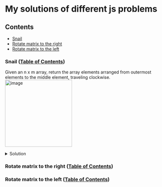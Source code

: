 # My solutions of different js problems

## Contents

* [Snail](#rotate-matrix-to-the-right-table-of-contents)
* [Rotate matrix to the right](#rotate-matrix-to-the-right-table-of-contents)
* [Rotate matrix to the left](#rotate-matrix-to-the-left-table-of-contents)

### Snail ([Table of Contents](#contents))

Given an n x m array, return the array elements arranged from outermost elements to the middle element, traveling clockwise.
<img width="220" alt="image" src="https://github.com/nat-davydova/solving-js-problems/assets/52240221/f83f4c0d-ffd0-4ce0-bfb1-d3e061bf92e8">

<details>
  <summary>Solution</summary>

  Let's say we have such a matrix:

  ```js
    const matrix = [
      [1, 2, 3, 4],
      [5, 6, 7, 8],
      [9, 10, 11, 12],
      [13, 14, 15, 16]
    ]
  ```

  We can split the snail's travel to circles, like that:

  <img width="276" alt="image" src="https://github.com/nat-davydova/solving-js-problems/assets/52240221/8b6c840e-5a3d-4832-b299-7cfc71720068">

  Here we have 2 circles: outer and inner. If the matrix will be bigger it will still have such a circles system:

  <img width="393" alt="image" src="https://github.com/nat-davydova/solving-js-problems/assets/52240221/8bc583bb-de77-4a35-a03c-db5ad0efe5af">

  We can split each circle in 4 parts: top side, right side, bottom side and left side. When we complete a part, we can remove it from the matrix, and do it again and again until the matrix become empty:

  <img width="1279" alt="image" src="https://github.com/nat-davydova/solving-js-problems/assets/52240221/7c753a12-8e02-467d-a3b7-1f99cf1c3845">

  The simpliciest part is to grab the **top side**, push it's elements into result and remove the line:

  <img width="270" alt="image" src="https://github.com/nat-davydova/solving-js-problems/assets/52240221/d423b4f5-942d-40b8-bc51-873f8e748fc5">

  ```js
  matrix[0].forEach(elem => result.push(elem));
  matrix.shift();
  ```

  Now we need **right side**. To map through each row we have and to get the last elem of every row, than - delete it:

  <img width="274" alt="image" src="https://github.com/nat-davydova/solving-js-problems/assets/52240221/c08018ec-e234-44e0-878c-3a0c06b340b7">

  ```js
  matrix.forEach(row => {
      result.push(row[row.length - 1]);
      row.pop();
  })
  ```

  **Bottom side** is a bit trickier: the last row elements should be grabbed from the right to the left:

  <img width="233" alt="image" src="https://github.com/nat-davydova/solving-js-problems/assets/52240221/0cc71a03-741e-42fc-8710-5c9a124467fa">

  ```js
  const bottomRow = matrix[matrix.length - 1]; // can be 'undefined' if the matrix is empty on this stage
    for (let i = bottomRow?.length - 1; i >= 0; i--) {
      result.push(bottomRow[i]);
    }
    matrix.pop();
  ```

  The last part of the circle - **left side**. Here we loop through all the rows from bottom to top and grab evary first row item:

  <img width="202" alt="image" src="https://github.com/nat-davydova/solving-js-problems/assets/52240221/69ac1fc9-da7a-43b5-87d0-046b44fd5cea">

  ```js
    for (let i = matrix.length - 1; i >= 0; i--) {
      const row = matrix[i];
      result.push(row[0]);
      row.shift();
    }
  ```

  And then if there are any more rows in the matrix, we start a new circle.

  ```js
  function snail(matrix) {
    const result = [];

    // while we have non-empty rows
    while(matrix.length > 0) {
      // top side
      matrix[0].forEach(elem => result.push(elem));
      matrix.shift();
  
      // right side
      matrix.forEach(row => {
        result.push(row[row.length - 1]);
        row.pop();
      })
  
      //bottom side
      const bottomRow = matrix[matrix.length - 1];
      for (let i = bottomRow?.length - 1; i >= 0; i--) {
        result.push(bottomRow[i]);
      }
      matrix.pop();
  
      //left side
      for (let i = matrix.length - 1; i >= 0; i--) {
        const row = matrix[i];
        result.push(row[0]);
        row.shift();
      }
    }
  
    return result;
  }
  ```
</details>

### Rotate matrix to the right ([Table of Contents](#contents))

### Rotate matrix to the left ([Table of Contents](#contents))
